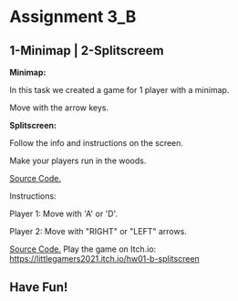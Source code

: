 # Assignment 3_B
## 1-Minimap | 2-Splitscreem

**Minimap:**

In this task we created a game for 1 player with a minimap.

Move with the arrow keys.


**Splitscreen:**

Follow the info and instructions on the screen.

Make your players run in the woods.

[Source Code.](2A_Minimap)

Instructions:

Player 1: Move with 'A' or 'D'.

Player 2: Move with "RIGHT" or "LEFT" arrows.
 
[Source Code.](2B_Splitscreen)
Play the game on Itch.io:
https://littlegamers2021.itch.io/hw01-b-splitscreen
  
## **Have Fun!**
